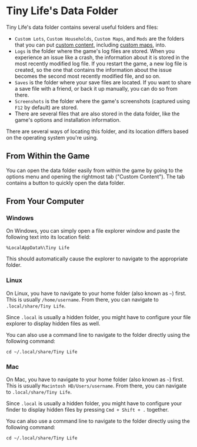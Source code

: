 ﻿# Tiny Life's Data Folder
Tiny Life's data folder contains several useful folders and files:
- `Custom Lots`, `Custom Households`, `Custom Maps`, and `Mods` are the folders that you can put [custom content](getting.md), including [custom maps](custom_maps.md), into.
- `Logs` is the folder where the game's log files are stored. When you experience an issue like a crash, the information about it is stored in the most recently modified log file. If you restart the game, a new log file is created, so the one that contains the information about the issue becomes the second most recently modified file, and so on.
- `Saves` is the folder where your save files are located. If you want to share a save file with a friend, or back it up manually, you can do so from there.
- `Screenshots` is the folder where the game's screenshots (captured using `F12` by default) are stored.
- There are several files that are also stored in the data folder, like the game's options and installation information.

There are several ways of locating this folder, and its location differs based on the operating system you're using.

## From Within the Game
You can open the data folder easily from within the game by going to the options menu and opening the rightmost tab ("Custom Content"). The tab contains a button to quickly open the data folder.

## From Your Computer
### Windows
On Windows, you can simply open a file explorer window and paste the following text into its location field:
```
%LocalAppData%\Tiny Life
```
This should automatically cause the explorer to navigate to the appropriate folder.

### Linux
On Linux, you have to navigate to your home folder (also known as `~`) first. This is usually `/home/username`. From there, you can navigate to `.local/share/Tiny Life`.

Since `.local` is usually a hidden folder, you might have to configure your file explorer to display hidden files as well.

You can also use a command line to navigate to the folder directly using the following command:
```
cd ~/.local/share/Tiny Life
```

### Mac
On Mac, you have to navigate to your home folder (also known as `~`) first. This is usually `Macintosh HD/Users/username`. From there, you can navigate to `.local/share/Tiny Life`.

Since `.local` is usually a hidden folder, you might have to configure your finder to display hidden files by pressing `Cmd + Shift + .` together.

You can also use a command line to navigate to the folder directly using the following command:
```
cd ~/.local/share/Tiny Life
```
